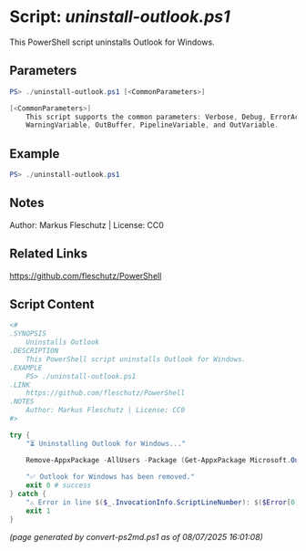 Script: *uninstall-outlook.ps1*
========================

This PowerShell script uninstalls Outlook for Windows.

Parameters
----------
```powershell
PS> ./uninstall-outlook.ps1 [<CommonParameters>]

[<CommonParameters>]
    This script supports the common parameters: Verbose, Debug, ErrorAction, ErrorVariable, WarningAction, 
    WarningVariable, OutBuffer, PipelineVariable, and OutVariable.
```

Example
-------
```powershell
PS> ./uninstall-outlook.ps1

```

Notes
-----
Author: Markus Fleschutz | License: CC0

Related Links
-------------
https://github.com/fleschutz/PowerShell

Script Content
--------------
```powershell
<#
.SYNOPSIS
	Uninstalls Outlook
.DESCRIPTION
	This PowerShell script uninstalls Outlook for Windows.
.EXAMPLE
	PS> ./uninstall-outlook.ps1
.LINK
	https://github.com/fleschutz/PowerShell
.NOTES
	Author: Markus Fleschutz | License: CC0
#>

try {
	"⏳ Uninstalling Outlook for Windows..."

	Remove-AppxPackage -AllUsers -Package (Get-AppxPackage Microsoft.OutlookForWindows).PackageFullName
	
	"✅ Outlook for Windows has been removed."
	exit 0 # success
} catch {
	"⚠️ Error in line $($_.InvocationInfo.ScriptLineNumber): $($Error[0])"
	exit 1
}
```

*(page generated by convert-ps2md.ps1 as of 08/07/2025 16:01:08)*
